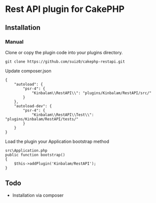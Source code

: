 # Rest API plugin for CakePHP

## Installation

### Manual

Clone or copy the plugin code into your plugins directory.
```
git clone https://github.com/suiz0/cakephp-restapi.git
```

Update composer.json
```
{
    "autoload": {
        "psr-4": {
            "Kinbalam\\RestAPI\\": "plugins/Kinbalam/RestAPI/src/"
        }
    },
    "autoload-dev": {
        "psr-4": {
            "Kinbalam\\RestAPI\\Test\\": "plugins/Kinbalam/RestAPI/tests/"
        }
    }
}
```
Load the plugin your Application bootstrap method

```
src\Application.php
public function bootstrap()
{
    $this->addPlugin('Kinbalam/RestAPI');
}
```


## Todo

* Installation via composer